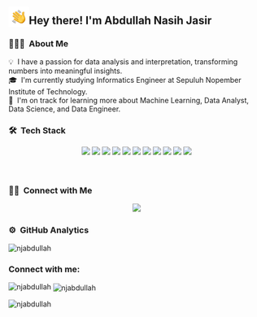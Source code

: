 <img alt="Night Coding" src="./assets/Hand%20Wave.gif" width='40' align="left"/><h2>Hey there! I'm Abdullah Nasih Jasir</h2>

<!-- ## 👋 &nbsp;Hey there! I'm Abe -->

### 👨🏻‍💻 &nbsp;About Me

💡 &nbsp;I have a passion for data analysis and interpretation, transforming numbers into meaningful insights.\
🎓 &nbsp;I'm currently studying Informatics Engineer at Sepuluh Nopember Institute of Technology.\
🌱 &nbsp;I'm on track for learning more about Machine Learning, Data Analyst, Data Science, and Data Engineer.
<!--- ✍️ &nbsp;In my free time, I pursue Graphic Design and Blog Writing as hobbies/side hustles.\ -->
<!--- 💬 &nbsp;Feel free to reach out to me for pro bono consulting and volunteering, or just for some interesting discussion.\ -->
<!--- ✉️ &nbsp;You can shoot me an email at avsingh@umass.edu! I'll try to respond as soon as I can.\ -->
<!--- 📄 &nbsp;Please have a look at my [Résumé](https://www.adityavsingh.com/resume.html) for more details about me. I'm open to feedback and suggestions! -->

### 🛠 &nbsp;Tech Stack

<div align="center">
  <img src="https://img.shields.io/badge/-Python-yellow?style=flat&logo=python&logoColor=white"  height="30">
  <img src="https://img.shields.io/badge/-C-273746?style=flat&logo=C&logoColor=A8B9CC&labelColor=blue" height="30">
  <img src="https://img.shields.io/badge/-C++-00599C?style=flat&logo=C%2B%2B&logoColor=white" height="30">
  <img src="https://img.shields.io/badge/-HTML-E34F26?style=flat&logo=HTML5&logoColor=white" height="30">
  <img src="https://img.shields.io/badge/-CSS-1572B6?style=flat&logo=CSS3&logoColor=white" height="30">
  <img src="https://img.shields.io/badge/-Git-F05032?style=flat&logo=git&logoColor=white" height="30">
  <img src="https://img.shields.io/badge/-GitHub-181717?style=flat&logo=github&logoColor=white" height="30">
  <img src="https://img.shields.io/badge/-Visual%20Studio%20Code-007ACC?style=flat&logo=visual-studio-code&logoColor=white" height="30">
  <img src="https://img.shields.io/badge/-Eclipse-2C2255?style=flat&logo=eclipse-ide&logoColor=white" height="30">
  <img src="https://img.shields.io/badge/MySQL-4479A1?style=flat&logo=mysql&logoColor=white&labelColor=blue" height="30">
  <img src="https://img.shields.io/badge/PostgreSQL-336791?style=flat&logo=postgresql&logoColor=white&labelColor=blue" height="30">
</div>
<br>
<br>

<!---


<p align="center">
<a href="https://github.com/njabdullah">
  <img height="180em" src="https://github-readme-stats-eight-theta.vercel.app/api?username=AVS1508&show_icons=true&theme=algolia&include_all_commits=true&count_private=true"/>
  <img height="180em" src="https://github-readme-stats-eight-theta.vercel.app/api/top-langs/?username=AVS1508&layout=compact&langs_count=8&theme=algolia"/>
</a>
</p>
-->

### 🤝🏻 &nbsp;Connect with Me

<p align="center">
<a href="https://www.linkedin.com/in/abdullahnasihjasir/"><img src="https://img.shields.io/badge/LinkedIn-0077B5?style=for-the-badge&logo=linkedin&logoColor=white"/></a>
</p>

### ⚙️ &nbsp;GitHub Analytics

<p align="left"> <img src="https://komarev.com/ghpvc/?username=njabdullah&label=Profile%20Views&color=000000&style=flat" alt="njabdullah" /> </p>
<h3 align="left">Connect with me:</h3>
<p align="left">
</p>
<p><img align="left" src="https://github-readme-stats.vercel.app/api/top-langs?username=njabdullah&show_icons=true&theme=dark&locale=en&layout=compact" alt="njabdullah" /></p>
<p>&nbsp;<img align="center" src="https://github-readme-stats.vercel.app/api?username=njabdullah&show_icons=true&theme=dark&locale=en" alt="njabdullah" /></p>
<p><img align="center" src="https://github-readme-streak-stats.herokuapp.com/?user=njabdullah&theme=dark" alt="njabdullah" /></p>
